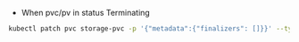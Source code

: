 - When pvc/pv in status Terminating
```bash
kubectl patch pvc storage-pvc -p '{"metadata":{"finalizers": []}}' --type=merge
```
